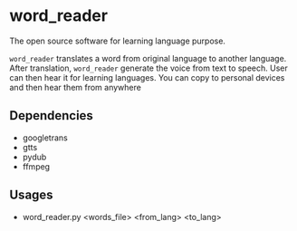 # word_reader
The open source software for learning language purpose.

`word_reader` translates a word from original language to another language.
After translation, `word_reader` generate the voice from text to speech. User can then hear it for learning languages.
You can copy to personal devices and then hear them from anywhere

## Dependencies
- googletrans
- gtts
- pydub
- ffmpeg

## Usages
- word_reader.py <words_file> <from_lang> <to_lang>